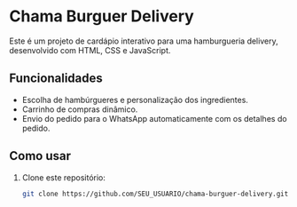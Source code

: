 # Chama Burguer Delivery

Este é um projeto de cardápio interativo para uma hamburgueria delivery, desenvolvido com HTML, CSS e JavaScript.

## Funcionalidades

- Escolha de hambúrgueres e personalização dos ingredientes.
- Carrinho de compras dinâmico.
- Envio do pedido para o WhatsApp automaticamente com os detalhes do pedido.

## Como usar

1. Clone este repositório:
   ```bash
   git clone https://github.com/SEU_USUARIO/chama-burguer-delivery.git

